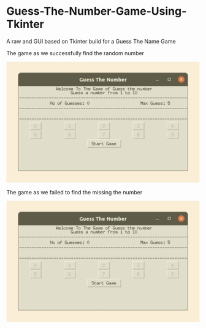 # Guess-The-Number-Game-Using-Tkinter
A raw and GUI based on Tkinter build for a Guess The Name Game


The game as we successfully find the random number



![](won.gif)

The game as we failed to find the missing the number 


![](lost.gif)
